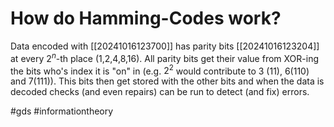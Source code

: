 # How do Hamming-Codes work? 
Data encoded with [[20241016123700]] has parity bits [[20241016123204]] at every $2^n$-th place (1,2,4,8,16).
All parity bits get their value from XOR-ing the bits who's index it is "on" in (e.g. $2^2$ would contribute to 3 (11), 6(110) and 7(111)).
This bits then get stored with the other bits and when the data is decoded checks (and even repairs) can be run to detect (and fix) errors.

#gds #informationtheory